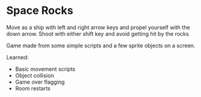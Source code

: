 # Space Rocks
Move as a ship with left and right arrow keys and propel yourself with the down arrow.
Shoot with either shift key and avoid getting hit by the rocks

Game made from some simple scripts and a few sprite objects on a screen.

Learned:
- Basic movement scripts
- Object collision
- Game over flagging
- Room restarts
